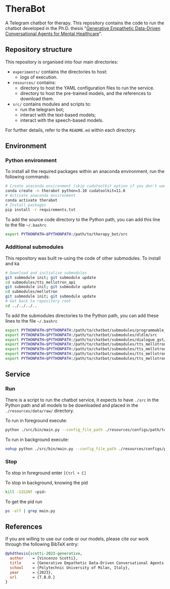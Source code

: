 # TheraBot

A Telegram chatbot for therapy.
This repository contains the code to run the chatbot developed in the Ph.D. thesis "[Generative Empathetic Data-Driven Conversational Agents for Mental Healthcare](https://www.overleaf.com/read/bvfznvsnrgdc)".

## Repository structure

This repository is organised into four main directories:

- `experiments/` contains the directories to host:  
    - logs of execution.
- `resources/` contains:
    - directory to host the YAML configuration files to run the service.
    - directory to host the pre-trained models, and the references to download them.
- `src/` contains modules and scripts to: 
    - run the telegram bot;
    - interact with the text-based models;
    - interact with the speech-based models.

For further details, refer to the `README.md` within each directory.

## Environment

### Python environment

To install all the required packages within an anaconda environment, run the following commands:

```bash
# Create anaconda environment (skip cudatoolkit option if you don't want to use the GPU)
conda create -n therabot python=3.10 cudatoolkit=11.6
# Activate anaconda environment
conda activate therabot
# Install packages
pip install -r requirements.txt
```

To add the source code directory to the Python path, you can add this line to the file `~/.bashrc`

```bash
export PYTHONPATH=$PYTHONPATH:/path/to/therapy_bot/src
```

### Additional submodules

This repository was built re-using the code of other submodules.
To install and ka

```bash
# Download and initialise submodules
git submodule init; git submodule update
cd submodules/tts_mellotron_api
git submodule init; git submodule update
cd submodules/mellotron
git submodule init; git submodule update
# Get back to repository root
cd ../../../..
```

To add the submodules directories to the Python path, you can add these lines to the file `~/.bashrc`

```bash
export PYTHONPATH=$PYTHONPATH:/path/to/chatbot/submodules/programmable_chatbot/src
export PYTHONPATH=$PYTHONPATH:/path/to/chatbot/submodules/dldlm/src
export PYTHONPATH=$PYTHONPATH:/path/to/chatbot/submodules/dialogue_gst/src
export PYTHONPATH=$PYTHONPATH:/path/to/chatbot/submodules/tts_mellotron_api/src
export PYTHONPATH=$PYTHONPATH:/path/to/chatbot/submodules/tts_mellotron_api/submodules/mellotron
export PYTHONPATH=$PYTHONPATH:/path/to/chatbot/submodules/tts_mellotron_api/submodules/mellotron/waveglow
export PYTHONPATH=$PYTHONPATH:/path/to/chatbot/submodules/tts_mellotron_api/submodules/tacotron2
```

## Service

### Run

There is a script to run the chatbot service, it expects to have `./src` in the Python path and all models to be downloaded and placed in the `./resources/data/raw/` directory.

To run in foreground execute:
```bash
python ./src/bin/main.py --config_file_path ./resources/configs/path/to/config.yaml
```

To run in background execute:
```bash
nohup python ./src/bin/main.py --config_file_path ./resources/configs/path/to/config.yaml > experiment_"$(date '+%Y_%m_%d_%H_%M_%S')".out &
```

### Stop

To stop in foreground enter `[Ctrl + C]`

To stop in background, knowing the pid
```bash
kill -SIGINT <pid>
```

To get the pid run 
```bash
ps -elf | grep main.py
```

## References

If you are willing to use our code or our models, please cite our work through the following BibTeX entry:

```bibtex
@phdthesis{scotti-2023-generative,
  author    = {Vincenzo Scotti},
  title     = {Generative Empathetic Data-Driven Conversational Agents for Mental Healthcare},
  school    = {Polytechnic University of Milan, Italy},
  year      = {2023},
  url       = {T.B.D.}
}
```
